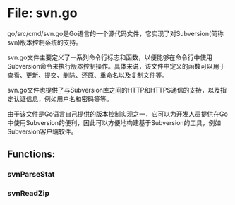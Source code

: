 # File: svn.go

go/src/cmd/svn.go是Go语言的一个源代码文件，它实现了对Subversion(简称svn)版本控制系统的支持。

svn.go文件主要定义了一系列命令行标志和函数，以便能够在命令行中使用Subversion命令来执行版本控制操作。具体来说，该文件中定义的函数可以用于查看、更新、提交、删除、还原、重命名以及复制文件等。

svn.go文件也提供了与Subversion库之间的HTTP和HTTPS通信的支持，以及指定认证信息，例如用户名和密码等等。

由于该文件是Go语言自己提供的版本控制实现之一，它可以为开发人员提供在Go中使用Subversion的便利，因此可以方便地构建基于Subversion的工具，例如Subversion客户端软件。

## Functions:

### svnParseStat





### svnReadZip





